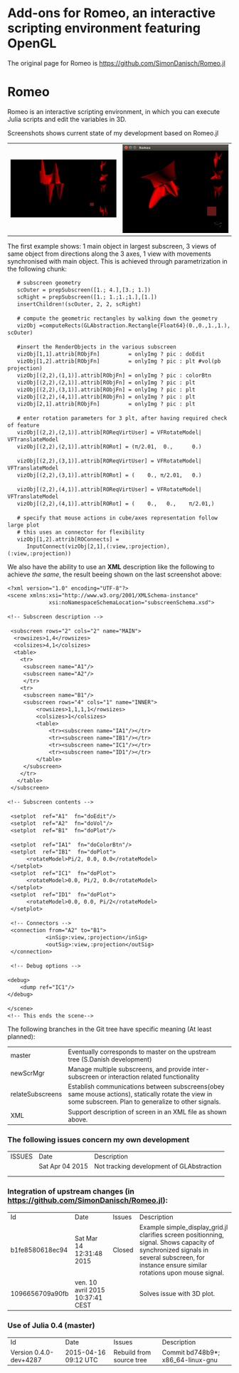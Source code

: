 # Add-ons for  Romeo, an interactive scripting environment featuring OpenGL

The original page for Romeo is <A HREF="https://github.com/SimonDanisch/Romeo.jl">https://github.com/SimonDanisch/Romeo.jl</A>

# Romeo
Romeo is an interactive scripting environment, in which you can execute Julia scripts and edit the variables in 3D.

Screenshots  shows current state of my development based on Romeo.jl
<TABLE>
<TR>
    <TD><IMG SRC="test/images/ScreenShot0408.png" WIDTH=300>
    <TD><IMG SRC="test/images/ScreenShot0422.png" WIDTH=300>
</TABLE>

The first example shows: 1 main object in largest subscreen, 3 views 
of same object from directions along the 3 axes, 1 view with movements
synchronised with main object. This is achieved through parametrization in
the following chunk:
```
   # subscreen geometry 
   scOuter = prepSubscreen([1.; 4.],[3.; 1.])
   scRight = prepSubscreen([1.; 1.;1.;1.],[1.])
   insertChildren!(scOuter, 2, 2, scRight)

   # compute the geometric rectangles by walking down the geometry
   vizObj =computeRects(GLAbstraction.Rectangle{Float64}(0.,0.,1.,1.), scOuter)

   #insert the RenderObjects in the various subscreen
   vizObj[1,1].attrib[RObjFn]         = onlyImg ? pic : doEdit
   vizObj[1,2].attrib[RObjFn]         = onlyImg ? pic : plt #vol(pb projection)
   vizObj[(2,2),(1,1)].attrib[RObjFn] = onlyImg ? pic : colorBtn
   vizObj[(2,2),(2,1)].attrib[RObjFn] = onlyImg ? pic : plt
   vizObj[(2,2),(3,1)].attrib[RObjFn] = onlyImg ? pic : plt
   vizObj[(2,2),(4,1)].attrib[RObjFn] = onlyImg ? pic : plt
   vizObj[2,1].attrib[RObjFn]         = onlyImg ? pic : plt

   # enter rotation parameters for 3 plt, after having required check of feature
   vizObj[(2,2),(2,1)].attrib[ROReqVirtUser] = VFRotateModel| VFTranslateModel
   vizObj[(2,2),(2,1)].attrib[RORot] = (π/2.01,  0.,      0.)

   vizObj[(2,2),(3,1)].attrib[ROReqVirtUser] = VFRotateModel| VFTranslateModel
   vizObj[(2,2),(3,1)].attrib[RORot] = (    0., π/2.01,   0.)

   vizObj[(2,2),(4,1)].attrib[ROReqVirtUser] = VFRotateModel| VFTranslateModel
   vizObj[(2,2),(4,1)].attrib[RORot] = (    0.,   0.,    π/2.01,)

   # specify that mouse actions in cube/axes representation follow large plot
   # this uses an connector for flexibility
   vizObj[1,2].attrib[ROConnects] = 
      InputConnect(vizObj[2,1],(:view,:projection),(:view,:projection))
```

We also have the ability to use an **XML** description like the following 
to achieve *the same*, the result beeing shown on the last screenshot above:
```
<?xml version="1.0" encoding="UTF-8"?>
<scene xmlns:xsi="http://www.w3.org/2001/XMLSchema-instance" 
             xsi:noNamespaceSchemaLocation="subscreenSchema.xsd">

<!-- Subscreen description -->

 <subscreen rows="2" cols="2" name="MAIN">
  <rowsizes>1,4</rowsizes>
  <colsizes>4,1</colsizes>
  <table>
    <tr>
     <subscreen name="A1"/>
     <subscreen name="A2"/>
     </tr>
    <tr>
     <subscreen name="B1"/>
     <subscreen rows="4" cols="1" name="INNER">
         <rowsizes>1,1,1,1</rowsizes>
         <colsizes>1</colsizes>
         <table>
             <tr><subscreen name="IA1"/></tr>
             <tr><subscreen name="IB1"/></tr>
             <tr><subscreen name="IC1"/></tr>
             <tr><subscreen name="ID1"/></tr>
         </table>
     </subscreen>
    </tr>
   </table>
 </subscreen>

<!-- Subscreen contents -->

 <setplot  ref="A1"  fn="doEdit"/>
 <setplot  ref="A2"  fn="doVol"/>
 <setplot  ref="B1"  fn="doPlot"/>

 <setplot  ref="IA1"  fn="doColorBtn"/>
 <setplot  ref="IB1"  fn="doPlot"> 
      <rotateModel>Pi/2, 0.0, 0.0</rotateModel>
 </setplot>
 <setplot  ref="IC1"  fn="doPlot">
      <rotateModel>0.0, Pi/2, 0.0</rotateModel>
 </setplot>
 <setplot  ref="ID1"  fn="doPlot">
      <rotateModel>0.0, 0.0, Pi/2</rotateModel>
 </setplot>

 <!-- Connectors -->
 <connection from="A2" to="B1"> 
            <inSig>:view,:projection</inSig>
            <outSig>:view,:projection</outSig>
 </connection>

 <!-- Debug options -->

<debug>
    <dump ref="IC1"/>
</debug>

</scene>
<!-- This ends the scene-->
```

The following branches in the Git tree have specific meaning (At least planned):
<TABLE>
<TR><TD>master
    <TD>Eventually corresponds to master on the upstream tree 
        (S.Danish development)
<TR><TD>newScrMgr
    <TD>Manage multiple subscreens, and provide inter-subscreen or interaction
        related functionality
<TR><TD>relateSubscreens
    <TD>Establish communications between subscreens(obey same mouse actions), 
        statically rotate the view in some subscreen. Plan to generalize
        to other signals.
<TR><TD>XML
    <TD>Support description of screen in an XML file as shown above.
</TABLE>



### The following issues concern my own development
<TABLE>
<TR><TD>ISSUES
    <TD>Date
    <TD>Description
<TR><TD>
    <TD>Sat Apr 04 2015
    <TD>Not tracking development of GLAbstraction
<TR><TD>
    <TD>
    <TD>
<TR><TD>
    <TD>
    <TD>
</TABLE>


### Integration of upstream changes (in  <A HREF="https://github.com/SimonDanisch/Romeo.jl">https://github.com/SimonDanisch/Romeo.jl</A>):

<TABLE>
<TR> 
     <TD>Id
     <TD>Date
     <TD>Issues
     <TD>Description
<TR> 
     <TD>b1fe8580618ec94
     <TD>Sat Mar 14 12:31:48 2015
     <TD>Closed
     <TD>Example simple_display_grid.jl clarifies screen positionning, 
         signal. Shows capacity of synchronized signals in several subscreen,
         for instance ensure similar rotations upon mouse signal.
<TR> 
     <TD>1096656709a90fb
     <TD>ven. 10 avril 2015 10:37:41 CEST
     <TD>
     <TD>Solves issue with 3D plot.
</TABLE>

### Use of Julia 0.4 (master)
<TABLE>
<TR> 
     <TD>Id
     <TD>Date
     <TD>Issues
     <TD>Description
<TR> 
     <TD>Version 0.4.0-dev+4287 
     <TD> 2015-04-16 09:12 UTC
     <TD> Rebuild from source tree
     <TD> Commit bd748b9*; x86_64-linux-gnu
</TABLE>

